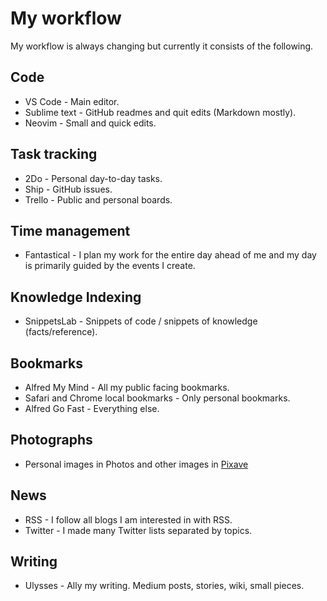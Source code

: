 # My workflow
My workflow is always changing but currently it consists of the following.

## Code
- VS Code - Main editor.
- Sublime text - GitHub readmes and quit edits (Markdown mostly).
- Neovim - Small and quick edits.

## Task tracking
- 2Do - Personal day-to-day tasks.
- Ship - GitHub issues.
- Trello - Public and personal boards.

## Time management
- Fantastical - I plan my work for the entire day ahead of me and my day is primarily guided by the events I create.

## Knowledge Indexing
- SnippetsLab - Snippets of code / snippets of knowledge (facts/reference).

## Bookmarks
- Alfred My Mind -  All my public facing bookmarks.
- Safari and Chrome local bookmarks - Only personal bookmarks.
- Alfred Go Fast - Everything else.

## Photographs
- Personal images in Photos and other images in [Pixave](../macOS/apps/Pixave.md)

## News
- RSS - I follow all blogs I am interested in with RSS.
- Twitter - I made many Twitter lists separated by topics.

## Writing
- Ulysses - Ally my writing. Medium posts, stories, wiki, small pieces.